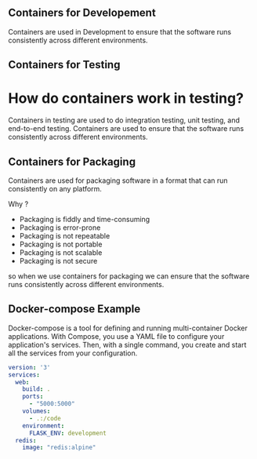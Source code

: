 ## Containers for Developement

Containers are used in Development to ensure that the software runs consistently across different environments.

## Containers for Testing

# How do containers work in testing?

Containers in testing are used to do integration testing, unit testing, and end-to-end testing. Containers are used to ensure that the software runs consistently across different environments.

## Containers for Packaging

Containers are used for packaging software in a format that can run consistently on any platform. 

Why ? 
- Packaging is fiddly and time-consuming
- Packaging is error-prone
- Packaging is not repeatable
- Packaging is not portable
- Packaging is not scalable
- Packaging is not secure

so when we use containers for packaging we can ensure that the software runs consistently across different environments.

## Docker-compose Example 

Docker-compose is a tool for defining and running multi-container Docker applications. With Compose, you use a YAML file to configure your application's services. Then, with a single command, you create and start all the services from your configuration.

```yaml
version: '3'
services:
  web:
    build: .
    ports:
      - "5000:5000"
    volumes:
      - .:/code
    environment:
      FLASK_ENV: development
  redis:
    image: "redis:alpine"
```